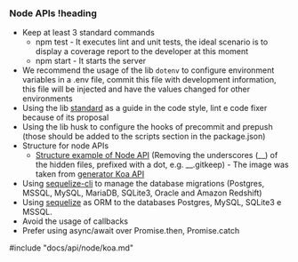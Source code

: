 ### Node APIs !heading

* Keep at least 3 standard commands
    * npm test - It executes lint and unit tests, the ideal scenario is to display a coverage report to the developer at this moment
    * npm start - It starts the server
* We recommend the usage of the lib `dotenv` to configure environment variables in a .env file, commit this file with development information, this file will be injected and have the values changed for other environments
* Using the lib [standard](https://www.npmjs.com/package/standard) as a guide in the code style, lint e code fixer because of its proposal
* Using the lib husk to configure the hooks of precommit and prepush (those should be added to the scripts section in the package.json)
* Structure for node APIs
    * [Structure example of Node API](https://drive.google.com/file/d/1w4kt46iMJFVQAfbYbTAzr4dIIRE72dDV/view?usp=sharing) (Removing the underscores (__) of the hidden files, prefixed with a dot, e.g. __.gitkeep) - The image was taken from [generator Koa API](https://github.com/LuanP/generator-labs-koa-api)
* Using [sequelize-cli](https://www.npmjs.com/package/sequelize-cli) to manage the database migrations (Postgres, MSSQL, MySQL, MariaDB, SQLite3, Oracle and Amazon Redshift)
* Using [sequelize](https://www.npmjs.com/package/sequelize) as ORM to the databases Postgres, MySQL, SQLite3 e MSSQL.
* Avoid the usage of callbacks
* Prefer using async/await over Promise.then, Promise.catch

#include "docs/api/node/koa.md"